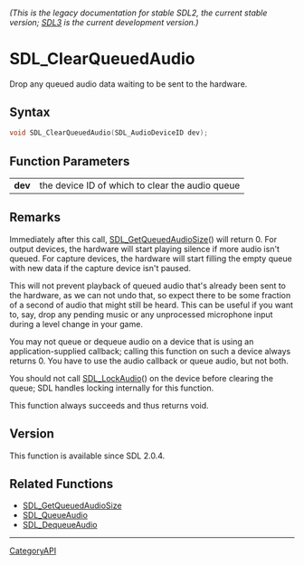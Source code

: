 ###### (This is the legacy documentation for stable SDL2, the current stable version; [SDL3](https://wiki.libsdl.org/SDL3/) is the current development version.)
# SDL_ClearQueuedAudio

Drop any queued audio data waiting to be sent to the hardware.

## Syntax

```c
void SDL_ClearQueuedAudio(SDL_AudioDeviceID dev);

```

## Function Parameters

|             |                                                 |
| ----------- | ----------------------------------------------- |
| **dev**     | the device ID of which to clear the audio queue |

## Remarks

Immediately after this call,
[SDL_GetQueuedAudioSize](SDL_GetQueuedAudioSize)() will return 0. For
output devices, the hardware will start playing silence if more audio isn't
queued. For capture devices, the hardware will start filling the empty
queue with new data if the capture device isn't paused.

This will not prevent playback of queued audio that's already been sent to
the hardware, as we can not undo that, so expect there to be some fraction
of a second of audio that might still be heard. This can be useful if you
want to, say, drop any pending music or any unprocessed microphone input
during a level change in your game.

You may not queue or dequeue audio on a device that is using an
application-supplied callback; calling this function on such a device
always returns 0. You have to use the audio callback or queue audio, but
not both.

You should not call [SDL_LockAudio](SDL_LockAudio)() on the device before
clearing the queue; SDL handles locking internally for this function.

This function always succeeds and thus returns void.

## Version

This function is available since SDL 2.0.4.

## Related Functions

* [SDL_GetQueuedAudioSize](SDL_GetQueuedAudioSize)
* [SDL_QueueAudio](SDL_QueueAudio)
* [SDL_DequeueAudio](SDL_DequeueAudio)

----
[CategoryAPI](CategoryAPI)

